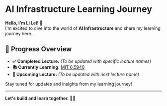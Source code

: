 # AI Infrastructure Learning Journey

**Hello, I'm Li Lei!** 👋  
I'm excited to dive into the world of **AI Infrastructure** and share my learning journey here.

## 🚀 Progress Overview
- **✅ Completed Lecture:** _(To be updated with specific lecture names)_
- **📚 Currently Learning:** [MIT 6.5940](https://github.com/lilei199908/MIT-6.5940)
- **📝 Upcoming Lecture:** _(To be updated with next lecture name)_

Stay tuned for updates and insights from my learning journey!

---
**Let's build and learn together.** 🚀✨
